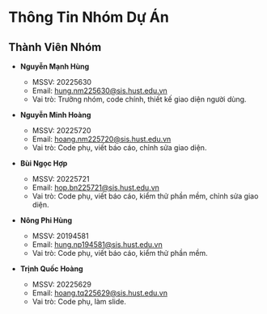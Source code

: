# Thông Tin Nhóm Dự Án

## Thành Viên Nhóm

- **Nguyễn Mạnh Hùng**  
  - MSSV: 20225630  
  - Email: hung.nm225630@sis.hust.edu.vn  
  - Vai trò: Trưởng nhóm, code chính, thiết kế giao diện người dùng.

- **Nguyễn Minh Hoàng**  
  - MSSV: 20225720  
  - Email: hoang.nm225720@sis.hust.edu.vn  
  - Vai trò: Code phụ, viết báo cáo, chỉnh sửa giao diện.

- **Bùi Ngọc Hợp**  
  - MSSV: 20225721  
  - Email: hop.bn225721@sis.hust.edu.vn  
  - Vai trò: Code phụ, viết báo cáo, kiểm thử phần mềm, chỉnh sửa giao diện.

- **Nông Phi Hùng**  
  - MSSV: 20194581  
  - Email: hung.np194581@sis.hust.edu.vn  
  - Vai trò: Code phụ, viết báo cáo, kiểm thử phần mềm.

- **Trịnh Quốc Hoàng**  
  - MSSV: 20225629  
  - Email: hoang.tq225629@sis.hust.edu.vn  
  - Vai trò: Code phụ, làm slide.
